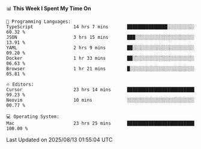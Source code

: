 <!--START_SECTION:waka-->
📊 **This Week I Spent My Time On** 

```text
💬 Programming Languages: 
TypeScript               14 hrs 7 mins       ███████████████░░░░░░░░░░   60.32 % 
JSON                     3 hrs 15 mins       ███░░░░░░░░░░░░░░░░░░░░░░   13.91 % 
YAML                     2 hrs 9 mins        ██░░░░░░░░░░░░░░░░░░░░░░░   09.20 % 
Docker                   1 hr 33 mins        ██░░░░░░░░░░░░░░░░░░░░░░░   06.63 % 
Browser                  1 hr 21 mins        █░░░░░░░░░░░░░░░░░░░░░░░░   05.81 % 

🔥 Editors: 
Cursor                   23 hrs 14 mins      █████████████████████████   99.23 % 
Neovim                   10 mins             ░░░░░░░░░░░░░░░░░░░░░░░░░   00.77 % 

💻 Operating System: 
Mac                      23 hrs 25 mins      █████████████████████████   100.00 % 
```


 Last Updated on 2025/08/13 01:55:04 UTC
<!--END_SECTION:waka-->
